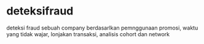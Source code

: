 # deteksifraud
deteksi fraud sebuah company berdasarlkan pemnggunaan promosi, waktu yang tidak wajar, lonjakan transaksi, analisis cohort dan network
